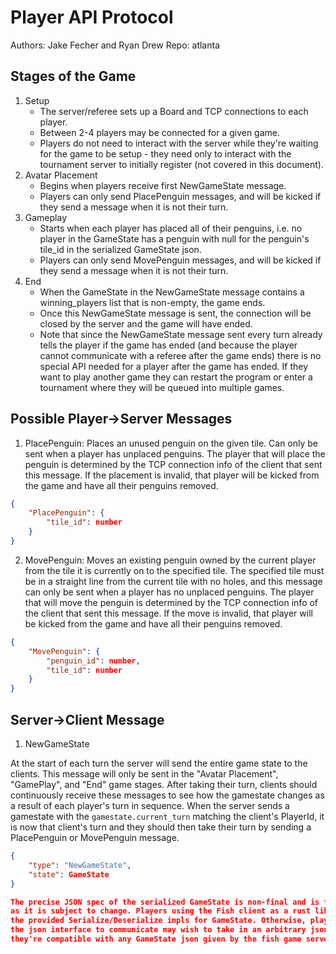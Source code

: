 # Player API Protocol

Authors: Jake Fecher and Ryan Drew
Repo: atlanta

## Stages of the Game
1. Setup
    - The server/referee sets up a Board and TCP connections to each player.
    - Between 2-4 players may be connected for a given game.
    - Players do not need to interact with the server while they're
      waiting for the game to be setup - they need only to interact with
      the tournament server to initially register (not covered in this document).
2. Avatar Placement
    - Begins when players receive first NewGameState message.
    - Players can only send PlacePenguin messages, and will be
    kicked if they send a message when it is not their turn.
3. Gameplay
    - Starts when each player has placed all of their penguins,
    i.e. no player in the GameState has a penguin with null for
    the penguin's tile_id in the serialized GameState json.
    - Players can only send MovePenguin messages, and will be
    kicked if they send a message when it is not their turn.
4. End
    - When the GameState in the NewGameState message contains a
    winning_players list that is non-empty, the game ends.
    - Once this NewGameState message is sent, the connection will be
    closed by the server and the game will have ended.
    - Note that since the NewGameState message sent every turn already
    tells the player if the game has ended (and because the player cannot
    communicate with a referee after the game ends) there is no special
    API needed for a player after the game has ended. If they want to
    play another game they can restart the program or enter a tournament
    where they will be queued into multiple games.

## Possible Player->Server Messages
1. PlacePenguin: Places an unused penguin on the given tile. Can only
be sent when a player has unplaced penguins. The player that will place
the penguin is determined by the TCP connection info of the client that
sent this message. If the placement is invalid, that player will be kicked from the
game and have all their penguins removed.
```json
{
    "PlacePenguin": {
        "tile_id": number
    }
}
```

2. MovePenguin: Moves an existing penguin owned by the current player from the 
tile it is currently on to the specified tile. The specified tile must be in a 
straight line from the current tile with no holes, and this message can only be 
sent when a player has no unplaced penguins. The player that will move
the penguin is determined by the TCP connection info of the client that
sent this message. If the move is invalid, that player will be kicked from the
game and have all their penguins removed.
```json
{
    "MovePenguin": {
        "penguin_id": number,
        "tile_id": number
    }
}
```

## Server->Client Message
1. NewGameState

At the start of each turn the server will send the entire game state to the clients.
This message will only be sent in the "Avatar Placement", "GamePlay", and "End" game
stages. After taking their turn, clients should continuously receive these messages to see how
the gamestate changes as a result of each player's turn in sequence. When the server sends
a gamestate with the `gamestate.current_turn` matching the client's PlayerId, it is now
that client's turn and they should then take their turn by sending a PlacePenguin or
MovePenguin message.

```json
{
    "type": "NewGameState",
    "state": GameState
}

The precise JSON spec of the serialized GameState is non-final and is thus not listed here
as it is subject to change. Players using the Fish client as a rust library may freely use
the provided Serialize/Deserialize impls for GameState. Otherwise, players using only
the json interface to communicate may wish to take in an arbitrary json value to make sure
they're compatible with any GameState json given by the fish game server.
```